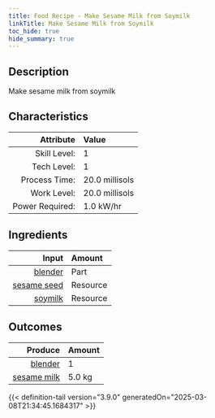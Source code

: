 ```yaml
---
title: Food Recipe - Make Sesame Milk from Soymilk
linkTitle: Make Sesame Milk from Soymilk
toc_hide: true
hide_summary: true
---
```

<!-- This is generated by the MarsSim HelpGenertor, do not edit. -->

## Description
 Make sesame milk from soymilk 

## Characteristics

| Attribute      | Value |
|--------:|:------|
|Skill Level:|1|
|Tech Level:|1|
|Process Time:|20.0 millisols|
|Work Level:|20.0 millisols|
|Power Required:|1.0 kW/hr|

## Ingredients

| Input      | Amount |
|--------:|:------|
|[blender](/docs/definitions/part/blender)|Part|1|
|[sesame seed](/docs/definitions/resource/sesame-seed)|Resource|0.5 kg|
|[soymilk](/docs/definitions/resource/soymilk)|Resource|4.5 kg|

## Outcomes


| Produce      | Amount |
|--------:|:------|
|[blender](/docs/definitions/part/blender)|1|
|[sesame milk](/docs/definitions/resource/sesame-milk)|5.0 kg|



{{< definition-tail version="3.9.0" generatedOn="2025-03-08T21:34:45.1684317" >}}



